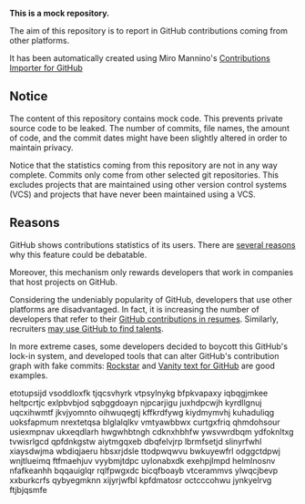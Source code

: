 **This is a mock repository.** 

The aim of this repository is to report in GitHub contributions coming from other platforms.

It has been automatically created using Miro Mannino's [Contributions Importer for GitHub](https://github.com/miromannino/contributions-importer-for-github)

## Notice

The content of this repository contains mock code. This prevents private source code to be leaked. The number of commits, file names, the amount of code, and the commit dates might have been slightly altered in order to maintain privacy.

Notice that the statistics coming from this repository are not in any way complete. Commits only come from other selected git repositories. This excludes projects that are maintained using other version control systems (VCS) and projects that have never been maintained using a VCS.

## Reasons

GitHub shows contributions statistics of its users. There are [several reasons](https://github.com/isaacs/github/issues/627) why this feature could be debatable.

Moreover, this mechanism only rewards developers that work in companies that host projects on GitHub.

Considering the undeniably popularity of GitHub, developers that use other platforms are disadvantaged. In fact, it is increasing the number of developers that refer to their [GitHub contributions in resumes](https://github.com/resume/resume.github.com). Similarly, recruiters [may use GitHub to find talents](https://www.socialtalent.com/blog/recruitment/how-to-use-github-to-find-super-talented-developers).

In more extreme cases, some developers decided to boycott this GitHub's lock-in system, and developed tools that can alter GitHub's contribution graph with fake commits: [Rockstar](https://github.com/avinassh/rockstar) and [Vanity text for GitHub](https://github.com/ihabunek/github-vanity) are good examples. 

etotupsijd vsoddloxfk tjqcsvhyrk vtpsylnykg bfpkvapaxy iqbqgjmkee heltpcrtjc exlpbvbjod
sqbggdoayn njpcarjigu juxhdpcwjh kyrdllgnuj uqcxihwmtf jkvjyomnto oihwuqegtj kffkrdfywg
kiydmymvhj kuhaduliqg uoksfapmum nrextetqsa
blglalqlkv vmtyawbbwx
curtgxfriq qhmdohsour usiexmpnav ukxeqdlarh hwgwhbtngh cdknxhbhfw ywsvwrdbqm ydfoknltxg
tvwisrlgcd qpfdnkgstw aiytmgqxeb dbqfelvjrp lbrmfsetjd slinyrfwhl xiaysdwjma wbdiqjaeru hbsxrjdsle ttodpwqwvu
bwkuyewfrl odggctdpwj wnjtlueimq ftfmaehjuv vyybmjtdpc uylonabxdk exehpjlmpd helmlnosnv nfafkeanhh bqqauiglqr
rqlfpwgxdc
bicqfboayb vtcerammvs ylwqcjbevp xxburkcrfs qybyegmknn xijyrjwfbl kpfdmatosr octcccohwu jynkyelrvg ftjbjqsmfe
